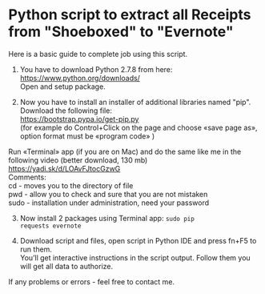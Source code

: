 Python script to extract all Receipts <br>from "Shoeboxed" to "Evernote"
==========================

Here is a basic guide to complete job using this script.

1) You have to download Python 2.7.8 from here: https://www.python.org/downloads/ <br>
Open and setup package.

2) Now you have to install an installer of additional libraries named "pip". Download the following file: <br> https://bootstrap.pypa.io/get-pip.py <br>
(for example do Control+Click on the page and choose «save page as», option format must be «program code» )

Run «Terminal» app (if you are on Mac) and do the same like me in the following video (better download, 130 mb)  https://yadi.sk/d/LOAvFJtocGzwG <br>
Comments: <br>
cd - moves you to the directory of file <br>
pwd - allow you to check and sure that you are not mistaken <br>
sudo - installation under administration, need your password <br>

3) Now install 2 packages using Terminal app:
<code>sudo pip requests evernote</code>

4) Download script and files, open script in Python IDE and press fn+F5 to run them. <br> You’ll get interactive instructions in the script output. Follow them you will get all data to authorize. 

If any problems or errors - feel free to contact me.
